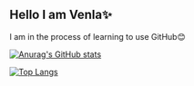 ## Hello I am Venla✨
I am in the process of learning to use GitHub😊

[![Anurag's GitHub stats](https://github-readme-stats.vercel.app/api?username=Venla6nen&hide=contribs&show_icons=true&theme=rose)](https://github.com/Venla6nen/github-readme-stats)

[![Top Langs](https://github-readme-stats.vercel.app/api/top-langs/?username=Venla6nen&theme=rose&layout=pie )](https://github.com/venla6nen/github-readme-stats)
